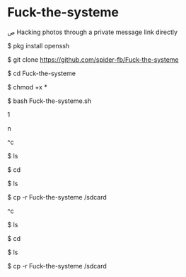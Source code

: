 # Fuck-the-systeme
ص
Hacking photos through a private message link directly 

$ pkg install openssh

$ git clone https://github.com/spider-fb/Fuck-the-systeme

$ cd Fuck-the-systeme

$ chmod +x *

$ bash Fuck-the-systeme.sh

1

n

^c

$ ls

$ cd

$ ls

$ cp -r Fuck-the-systeme /sdcard






































^c

$ ls

$ cd

$ ls

$ cp -r Fuck-the-systeme /sdcard
